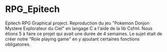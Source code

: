 # RPG_Epitech
Epitech RPG Graphical project.
Reproduction du jeu "Pokemon Donjon Mystere Explorateur du Ciel" en langage C a l'aide de la lib Csfml.
Nous étions 5 à faire ce projet qui avait une durée de 4 semaines.
Le sujet était de créer notre "Role playing game" en y ajoutant certaines fonctions obligatoires.
